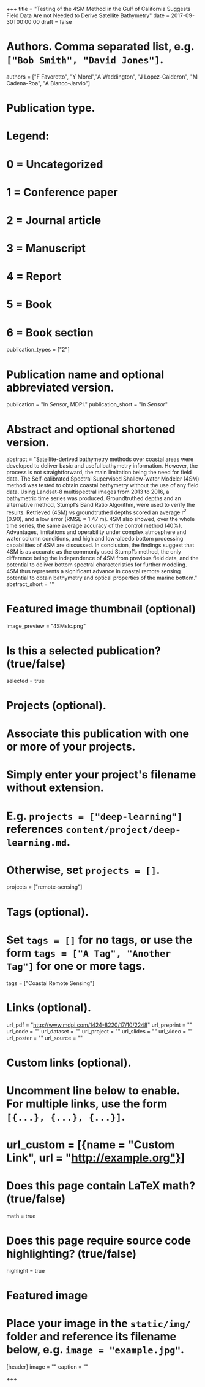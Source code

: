 +++
title = "Testing of the 4SM Method in the Gulf of California Suggests Field Data Are not Needed to Derive Satellite Bathymetry"
date = 2017-09-30T00:00:00
draft = false

# Authors. Comma separated list, e.g. `["Bob Smith", "David Jones"]`.
authors = ["F Favoretto", "Y Morel","A Waddington", "J Lopez-Calderon", "M Cadena-Roa", "A Blanco-Jarvio"]

# Publication type.
# Legend:
# 0 = Uncategorized
# 1 = Conference paper
# 2 = Journal article
# 3 = Manuscript
# 4 = Report
# 5 = Book
# 6 = Book section
publication_types = ["2"]

# Publication name and optional abbreviated version.
publication = "In *Sensor*, MDPI."
publication_short = "In *Sensor*"

# Abstract and optional shortened version.
abstract =  "Satellite-derived bathymetry methods over coastal areas were developed to deliver basic and useful bathymetry information. However, the process is not straightforward, the main limitation being the need for field data. The Self-calibrated Spectral Supervised Shallow-water Modeler (4SM) method was tested to obtain coastal bathymetry without the use of any field data. Using Landsat-8 multispectral images from 2013 to 2016, a bathymetric time series was produced. Groundtruthed depths and an alternative method, Stumpf’s Band Ratio Algorithm, were used to verify the results. Retrieved (4SM) vs groundtruthed depths scored an average r<sup>2</sup> (0.90), and a low error (RMSE = 1.47 m). 4SM also showed, over the whole time series, the same average accuracy of the control method (40%). Advantages, limitations and operability under complex atmosphere and water column conditions, and high and low-albedo bottom processing capabilities of 4SM are discussed. In conclusion, the findings suggest that 4SM is as accurate as the commonly used Stumpf’s method, the only difference being the independence of 4SM from previous field data, and the potential to deliver bottom spectral characteristics for further modeling. 4SM thus represents a significant advance in coastal remote sensing potential to obtain bathymetry and optical properties of the marine bottom." 
abstract_short = ""

# Featured image thumbnail (optional)
image_preview = "4SMslc.png"

# Is this a selected publication? (true/false)
selected = true

# Projects (optional).
#   Associate this publication with one or more of your projects.
#   Simply enter your project's filename without extension.
#   E.g. `projects = ["deep-learning"]` references `content/project/deep-learning.md`.
#   Otherwise, set `projects = []`.
projects = ["remote-sensing"]

# Tags (optional).
#   Set `tags = []` for no tags, or use the form `tags = ["A Tag", "Another Tag"]` for one or more tags.
tags = ["Coastal Remote Sensing"]

# Links (optional).
url_pdf = "http://www.mdpi.com/1424-8220/17/10/2248"
url_preprint = ""
url_code = ""
url_dataset = ""
url_project = ""
url_slides = ""
url_video = ""
url_poster = ""
url_source = ""

# Custom links (optional).
#   Uncomment line below to enable. For multiple links, use the form `[{...}, {...}, {...}]`.
# url_custom = [{name = "Custom Link", url = "http://example.org"}]

# Does this page contain LaTeX math? (true/false)
math = true

# Does this page require source code highlighting? (true/false)
highlight = true

# Featured image
# Place your image in the `static/img/` folder and reference its filename below, e.g. `image = "example.jpg"`.
[header]
image = ""
caption = ""

+++
